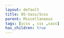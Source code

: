 ```yaml
---
layout: default
title: 05-Sass/Scss
parent: Miscellaneous
tags: [scss , css ,sass]
has_children: true
---
```

 



